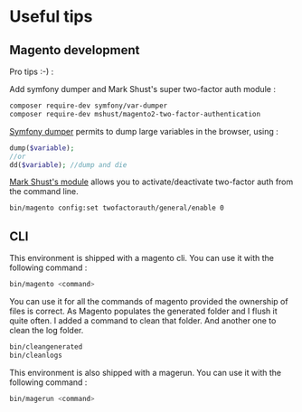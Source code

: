 # Useful tips

## Magento development

Pro tips :-) :

Add symfony dumper and Mark Shust's super two-factor auth module :

```bash
composer require-dev symfony/var-dumper
composer require-dev mshust/magento2-two-factor-authentication
```
[Symfony dumper](https://symfony.com/doc/current/components/var_dumper.html) permits to dump large variables in the browser, using :

```php
dump($variable);
//or
dd($variable); //dump and die
```

[Mark Shust's module](https://github.com/markshust/magento2-module-disabletwofactorauth) allows you to activate/deactivate two-factor auth from the command line.

```bash
bin/magento config:set twofactorauth/general/enable 0
```


## CLI

This environment is shipped with a magento cli. You can use it with the following command :

```bash
bin/magento <command>
```

You can use it for all the commands of magento provided the ownership of files is correct. As Magento populates the
generated folder and I flush it quite often. I added a command to clean that folder. And another one to clean the log
folder.

```bash
bin/cleangenerated
bin/cleanlogs
```

This environment is also shipped with a magerun. You can use it with the following command :

```bash
bin/magerun <command>
```

